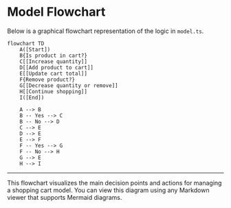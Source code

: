 # Model Flowchart

Below is a graphical flowchart representation of the logic in `model.ts`.


```mermaid
flowchart TD
    A([Start])
    B{Is product in cart?}
    C[[Increase quantity]]
    D[[Add product to cart]]
    E[[Update cart total]]
    F{Remove product?}
    G[[Decrease quantity or remove]]
    H[[Continue shopping]]
    I([End])

    A --> B
    B -- Yes --> C
    B -- No --> D
    C --> E
    D --> E
    E --> F
    F -- Yes --> G
    F -- No --> H
    G --> E
    H --> I
```

---

This flowchart visualizes the main decision points and actions for managing a shopping cart model. You can view this diagram using any Markdown viewer that supports Mermaid diagrams.